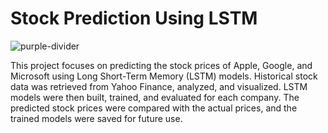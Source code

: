 # Stock Prediction Using LSTM
![purple-divider](https://user-images.githubusercontent.com/7065401/52071927-c1cd7100-2562-11e9-908a-dde91ba14e59.png)

This project focuses on predicting the stock prices of Apple, Google, and Microsoft using Long Short-Term Memory (LSTM) models. Historical stock data was retrieved from Yahoo Finance, analyzed, and visualized. LSTM models were then built, trained, and evaluated for each company. The predicted stock prices were compared with the actual prices, and the trained models were saved for future use.
